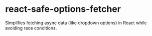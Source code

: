# react-safe-options-fetcher
Simplifies fetching async data (like dropdown options) in React while avoiding race conditions.
